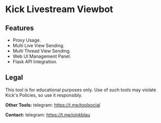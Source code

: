 # Kick Livestream Viewbot


## Features
- Proxy Usage.
- Multi Live View Sending.
- Multi Thread View Sending.
- Web UI Management Panel.
- Flask API Integration.



## Legal
This tool is for educational purposes only. Use of such tools may violate Kick's Policies, so use it responsibly.


**Other Tools:** telegram: https://t.me/toolsocial

**Contact:** telegram: https://t.me/pinkblau
